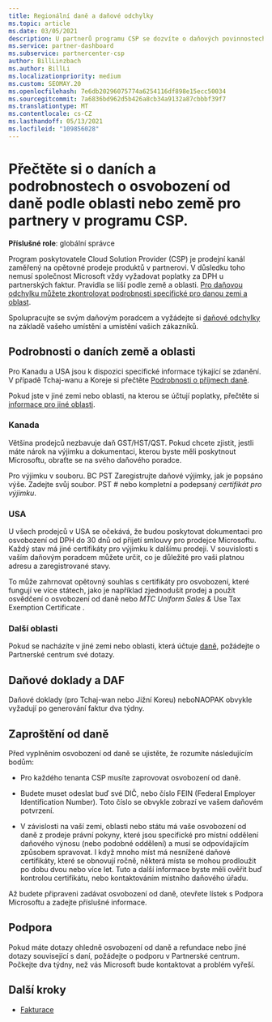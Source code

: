 ```yaml
---
title: Regionální daně a daňové odchylky
ms.topic: article
ms.date: 03/05/2021
description: U partnerů programu CSP se dozvíte o daňových povinnostech na oblast, o tom, jak odesílat daňové výjimky pro prodej CSP, a jak získat podporu pro daňové otázky.
ms.service: partner-dashboard
ms.subservice: partnercenter-csp
author: BillLinzbach
ms.author: BillLi
ms.localizationpriority: medium
ms.custom: SEOMAY.20
ms.openlocfilehash: 7e6db20296075774a6254116df898e15ecc50034
ms.sourcegitcommit: 7a6836bd962d5b426a8cb34a9132a87cbbbf39f7
ms.translationtype: MT
ms.contentlocale: cs-CZ
ms.lasthandoff: 05/13/2021
ms.locfileid: "109856028"
---
```

# <a name="read-about-taxes-and-tax-exemption-details-by-region-or-country-for-partners-in-the-csp-program"></a>Přečtěte si o daních a podrobnostech o osvobození od daně podle oblasti nebo země pro partnery v programu CSP.

**Příslušné role**: globální správce

Program poskytovatele Cloud Solution Provider (CSP) je prodejní kanál zaměřený na opětovné prodeje produktů v partnerovi. V důsledku toho nemusí společnost Microsoft vždy vyžadovat poplatky za DPH u partnerských faktur. Pravidla se liší podle země a oblasti. [Pro daňovou odchylku můžete zkontrolovat podrobnosti specifické pro danou zemi a oblast](#country-and-region-tax-details).

Spolupracujte se svým daňovým poradcem a vyžádejte si [daňové odchylky](#file-a-tax-exemption) na základě vašeho umístění a umístění vašich zákazníků.

## <a name="country-and-region-tax-details"></a>Podrobnosti o daních země a oblasti

Pro Kanadu a USA jsou k dispozici specifické informace týkající se zdanění. V případě Tchaj-wanu a Koreje si přečtěte [Podrobnosti o příjmech daně](#tax-receipts-and-daf).

Pokud jste v jiné zemi nebo oblasti, na kterou se účtují poplatky, přečtěte si [informace pro jiné oblasti](#other-regions).


### <a name="canada"></a>Kanada

Většina prodejců nezbavuje daň GST/HST/QST. Pokud chcete zjistit, jestli máte nárok na výjimku a dokumentaci, kterou byste měli poskytnout Microsoftu, obraťte se na svého daňového poradce.

Pro výjimku v souboru. BC PST Zaregistrujte daňové výjimky, jak je popsáno výše. Zadejte svůj soubor. PST # nebo kompletní a podepsaný *certifikát pro výjimku*.

### <a name="united-states"></a>USA

U všech prodejců v USA se očekává, že budou poskytovat dokumentaci pro osvobození od DPH do 30 dnů od přijetí smlouvy pro prodejce Microsoftu. Každý stav má jiné certifikáty pro výjimku k dalšímu prodeji. V souvislosti s vaším daňovým poradcem můžete určit, co je důležité pro vaši platnou adresu a zaregistrované stavy.

To může zahrnovat opětovný souhlas s certifikáty  pro osvobození, které fungují ve více státech, jako je například zjednodušit prodej a použít osvědčení o osvobození od daně nebo *MTC Uniform Sales &* Use Tax Exemption Certificate . 

### <a name="other-regions"></a>Další oblasti

Pokud se nacházíte v jiné zemi nebo oblasti, která účtuje [daně,](#support) požádejte o Partnerské centrum své dotazy.

## <a name="tax-receipts-and-daf"></a>Daňové doklady a DAF

Daňové doklady (pro Tchaj-wan nebo Jižní Koreu) neboNAOPAK obvykle vyžadují po generování faktur dva týdny.

## <a name="file-a-tax-exemption"></a>Zaproštění od daně

Před vyplněním osvobození od daně se ujistěte, že rozumíte následujícím bodům:

- Pro každého tenanta CSP musíte zaprovovat osvobození od daně.

- Budete muset odeslat buď své DIČ, nebo číslo FEIN (Federal Employer Identification Number). Toto číslo se obvykle zobrazí ve vašem daňovém potvrzení.

- V závislosti na vaší zemi, oblasti nebo státu má vaše osvobození od daně z prodeje právní pokyny, které jsou specifické pro místní oddělení daňového výnosu (nebo podobné oddělení) a musí se odpovídajícím způsobem spravovat. I když mnoho míst má nesnížené daňové certifikáty, které se obnovují ročně, některá místa se mohou prodloužit po dobu dvou nebo více let. Tuto a další informace byste měli ověřit buď kontrolou certifikátu, nebo kontaktováním místního daňového úřadu.

Až budete připraveni zadávat osvobození od daně, [](https://partner.microsoft.com/dashboard/support/csp/servicerequests/create?stage=2&topicid=92930319-ced6-c18b-d7a6-d62b22d60aa5) otevřete lístek s Podpora Microsoftu a zadejte příslušné informace.

## <a name="support"></a>Podpora

Pokud máte dotazy ohledně osvobození od daně a refundace nebo jiné dotazy související s daní, požádejte o podporu v Partnerské centrum. Počkejte dva týdny, než vás Microsoft bude kontaktovat a problém vyřeší.

## <a name="next-steps"></a>Další kroky

- [Fakturace](billing.md)
